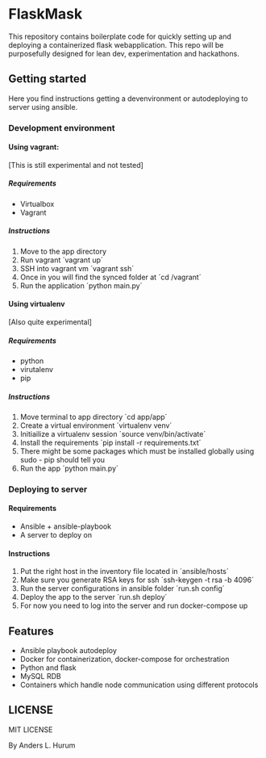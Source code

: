 # FlaskMask

This repository contains boilerplate code for quickly setting up and deploying a containerized flask webapplication. This repo will be purposefully designed for lean dev, experimentation and hackathons.

## Getting started
Here you find instructions getting a devenvironment or autodeploying to server using ansible.

### Development environment
#### Using vagrant:
[This is still experimental and not tested]

##### Requirements
- Virtualbox
- Vagrant

##### Instructions
1. Move to the app directory
2. Run vagrant ´vagrant up´
3. SSH into vagrant vm ´vagrant ssh´
4. Once in you will find the synced folder at ´cd /vagrant´
5. Run the application ´python main.py´

#### Using virtualenv
[Also quite experimental]

##### Requirements
- python
- virutalenv
- pip

##### Instructions
1. Move terminal to app directory ´cd app/app´
2. Create a virtual environment ´virtualenv venv´
3. Initiailize a virtualenv session ´source venv/bin/activate´
4. Install the requirements ´pip install -r requirements.txt´
5. There might be some packages which must be installed globally using sudo - pip should tell you
6. Run the app ´python main.py´

### Deploying to server
#### Requirements
- Ansible + ansible-playbook
- A server to deploy on

#### Instructions
1. Put the right host in the inventory file located in ´ansible/hosts´
2. Make sure you generate RSA keys for ssh ´ssh-keygen -t rsa -b 4096´
3. Run the server configurations in ansible folder ´run.sh config´
4. Deploy the app to the server ´run.sh deploy´
5. For now you need to log into the server and run docker-compose up

## Features
- Ansible playbook autodeploy
- Docker for containerization, docker-compose for orchestration
- Python and flask
- MySQL RDB
- Containers which handle node communication using different protocols

## LICENSE
MIT LICENSE

By Anders L. Hurum

